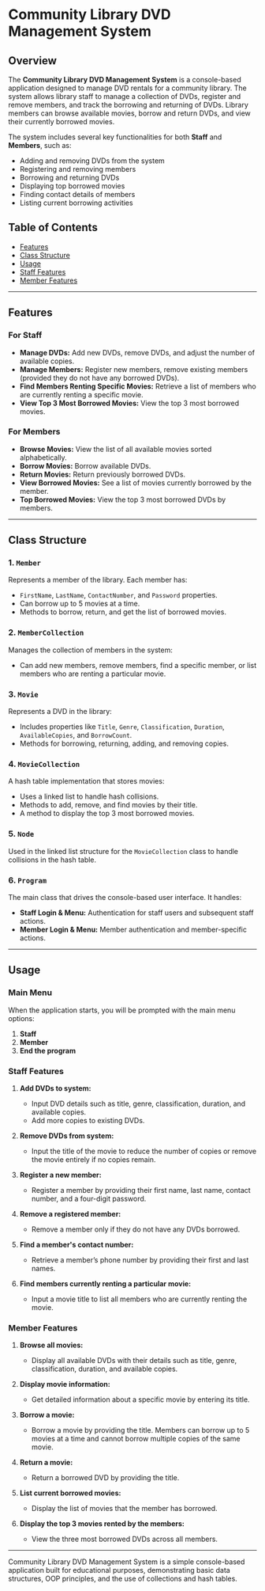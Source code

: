 # Community Library DVD Management System

## Overview

The **Community Library DVD Management System** is a console-based application designed to manage DVD rentals for a community library. The system allows library staff to manage a collection of DVDs, register and remove members, and track the borrowing and returning of DVDs. Library members can browse available movies, borrow and return DVDs, and view their currently borrowed movies.

The system includes several key functionalities for both **Staff** and **Members**, such as:
- Adding and removing DVDs from the system
- Registering and removing members
- Borrowing and returning DVDs
- Displaying top borrowed movies
- Finding contact details of members
- Listing current borrowing activities

## Table of Contents
- [Features](#features)
- [Class Structure](#class-structure)
- [Usage](#usage)
- [Staff Features](#staff-features)
- [Member Features](#member-features)

---

## Features

### For Staff
- **Manage DVDs:** Add new DVDs, remove DVDs, and adjust the number of available copies.
- **Manage Members:** Register new members, remove existing members (provided they do not have any borrowed DVDs).
- **Find Members Renting Specific Movies:** Retrieve a list of members who are currently renting a specific movie.
- **View Top 3 Most Borrowed Movies:** View the top 3 most borrowed movies.

### For Members
- **Browse Movies:** View the list of all available movies sorted alphabetically.
- **Borrow Movies:** Borrow available DVDs.
- **Return Movies:** Return previously borrowed DVDs.
- **View Borrowed Movies:** See a list of movies currently borrowed by the member.
- **Top Borrowed Movies:** View the top 3 most borrowed DVDs by members.

---

## Class Structure

### 1. `Member`
Represents a member of the library. Each member has:
- `FirstName`, `LastName`, `ContactNumber`, and `Password` properties.
- Can borrow up to 5 movies at a time.
- Methods to borrow, return, and get the list of borrowed movies.

### 2. `MemberCollection`
Manages the collection of members in the system:
- Can add new members, remove members, find a specific member, or list members who are renting a particular movie.
  
### 3. `Movie`
Represents a DVD in the library:
- Includes properties like `Title`, `Genre`, `Classification`, `Duration`, `AvailableCopies`, and `BorrowCount`.
- Methods for borrowing, returning, adding, and removing copies.

### 4. `MovieCollection`
A hash table implementation that stores movies:
- Uses a linked list to handle hash collisions.
- Methods to add, remove, and find movies by their title.
- A method to display the top 3 most borrowed movies.

### 5. `Node`
Used in the linked list structure for the `MovieCollection` class to handle collisions in the hash table.

### 6. `Program`
The main class that drives the console-based user interface. It handles:
- **Staff Login & Menu:** Authentication for staff users and subsequent staff actions.
- **Member Login & Menu:** Member authentication and member-specific actions.

---

## Usage

### Main Menu
When the application starts, you will be prompted with the main menu options:
1. **Staff**
2. **Member**
3. **End the program**

### Staff Features

1. **Add DVDs to system:** 
   - Input DVD details such as title, genre, classification, duration, and available copies.
   - Add more copies to existing DVDs.

2. **Remove DVDs from system:**
   - Input the title of the movie to reduce the number of copies or remove the movie entirely if no copies remain.

3. **Register a new member:**
   - Register a member by providing their first name, last name, contact number, and a four-digit password.

4. **Remove a registered member:**
   - Remove a member only if they do not have any DVDs borrowed.

5. **Find a member's contact number:**
   - Retrieve a member’s phone number by providing their first and last names.

6. **Find members currently renting a particular movie:**
   - Input a movie title to list all members who are currently renting the movie.

### Member Features

1. **Browse all movies:**
   - Display all available DVDs with their details such as title, genre, classification, duration, and available copies.

2. **Display movie information:**
   - Get detailed information about a specific movie by entering its title.

3. **Borrow a movie:**
   - Borrow a movie by providing the title. Members can borrow up to 5 movies at a time and cannot borrow multiple copies of the same movie.

4. **Return a movie:**
   - Return a borrowed DVD by providing the title.

5. **List current borrowed movies:**
   - Display the list of movies that the member has borrowed.

6. **Display the top 3 movies rented by the members:**
   - View the three most borrowed DVDs across all members.

---

Community Library DVD Management System is a simple console-based application built for educational purposes, demonstrating basic data structures, OOP principles, and the use of collections and hash tables.
